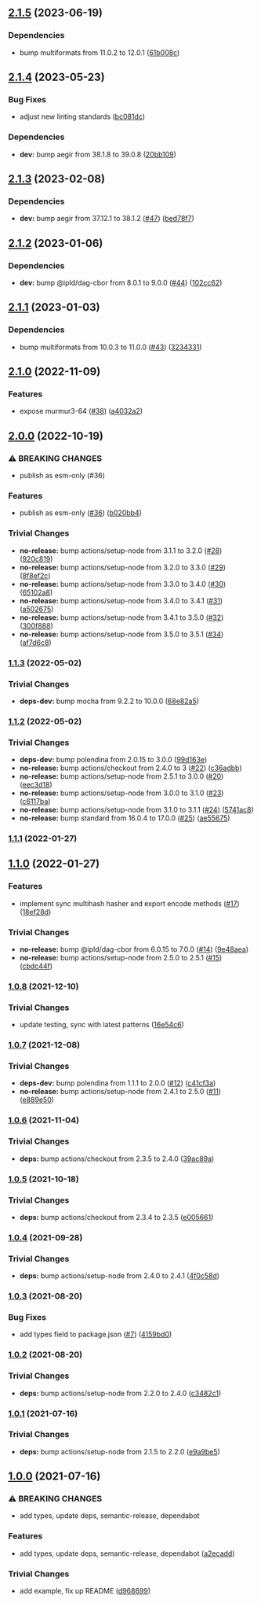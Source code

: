 ## [2.1.5](https://github.com/multiformats/js-murmur3/compare/v2.1.4...v2.1.5) (2023-06-19)


### Dependencies

* bump multiformats from 11.0.2 to 12.0.1 ([61b008c](https://github.com/multiformats/js-murmur3/commit/61b008c3b9b88a2dbd57130506b2d75857138757))

## [2.1.4](https://github.com/multiformats/js-murmur3/compare/v2.1.3...v2.1.4) (2023-05-23)


### Bug Fixes

* adjust new linting standards ([bc081dc](https://github.com/multiformats/js-murmur3/commit/bc081dc0b5f38fc758ae720c8d2119efe8565d2c))


### Dependencies

* **dev:** bump aegir from 38.1.8 to 39.0.8 ([20bb109](https://github.com/multiformats/js-murmur3/commit/20bb10980e3cdcd3bd54501a086c84b3427661b2))

## [2.1.3](https://github.com/multiformats/js-murmur3/compare/v2.1.2...v2.1.3) (2023-02-08)


### Dependencies

* **dev:** bump aegir from 37.12.1 to 38.1.2 ([#47](https://github.com/multiformats/js-murmur3/issues/47)) ([bed78f7](https://github.com/multiformats/js-murmur3/commit/bed78f7e38045028ccd9c781aff9b9ca39fcb4ea))

## [2.1.2](https://github.com/multiformats/js-murmur3/compare/v2.1.1...v2.1.2) (2023-01-06)


### Dependencies

* **dev:** bump @ipld/dag-cbor from 8.0.1 to 9.0.0 ([#44](https://github.com/multiformats/js-murmur3/issues/44)) ([102cc62](https://github.com/multiformats/js-murmur3/commit/102cc62e33557f1348298b8ccce10cd18c56c065))

## [2.1.1](https://github.com/multiformats/js-murmur3/compare/v2.1.0...v2.1.1) (2023-01-03)


### Dependencies

* bump multiformats from 10.0.3 to 11.0.0 ([#43](https://github.com/multiformats/js-murmur3/issues/43)) ([3234331](https://github.com/multiformats/js-murmur3/commit/3234331c8c19848164142044bb9feb8dd3df0c00))

## [2.1.0](https://github.com/multiformats/js-murmur3/compare/v2.0.0...v2.1.0) (2022-11-09)


### Features

* expose murmur3-64 ([#38](https://github.com/multiformats/js-murmur3/issues/38)) ([a4032a2](https://github.com/multiformats/js-murmur3/commit/a4032a2ed4779a899be54ae6eb37dc752ec04833))

## [2.0.0](https://github.com/multiformats/js-murmur3/compare/v1.1.3...v2.0.0) (2022-10-19)


### ⚠ BREAKING CHANGES

* publish as esm-only (#36)

### Features

* publish as esm-only ([#36](https://github.com/multiformats/js-murmur3/issues/36)) ([b020bb4](https://github.com/multiformats/js-murmur3/commit/b020bb412fe86afc094279c90ed72f469879352b))


### Trivial Changes

* **no-release:** bump actions/setup-node from 3.1.1 to 3.2.0 ([#28](https://github.com/multiformats/js-murmur3/issues/28)) ([920c819](https://github.com/multiformats/js-murmur3/commit/920c8194cf7ee839c8f0f24fe5142f3e4ac3dc0f))
* **no-release:** bump actions/setup-node from 3.2.0 to 3.3.0 ([#29](https://github.com/multiformats/js-murmur3/issues/29)) ([8f8ef2c](https://github.com/multiformats/js-murmur3/commit/8f8ef2cb08f31950b0d46324ecb007d911ec184c))
* **no-release:** bump actions/setup-node from 3.3.0 to 3.4.0 ([#30](https://github.com/multiformats/js-murmur3/issues/30)) ([65102a8](https://github.com/multiformats/js-murmur3/commit/65102a89902a9df8d30df37a984aa21c85ebab5d))
* **no-release:** bump actions/setup-node from 3.4.0 to 3.4.1 ([#31](https://github.com/multiformats/js-murmur3/issues/31)) ([a502675](https://github.com/multiformats/js-murmur3/commit/a502675fec4f203bbf1e6764d0111d6674dcc2ec))
* **no-release:** bump actions/setup-node from 3.4.1 to 3.5.0 ([#32](https://github.com/multiformats/js-murmur3/issues/32)) ([300f888](https://github.com/multiformats/js-murmur3/commit/300f88881dea4c93af4f078cef451a4b723b26b5))
* **no-release:** bump actions/setup-node from 3.5.0 to 3.5.1 ([#34](https://github.com/multiformats/js-murmur3/issues/34)) ([af7d6c8](https://github.com/multiformats/js-murmur3/commit/af7d6c85a533673fd84ced19c428289c470fff24))

### [1.1.3](https://github.com/multiformats/js-murmur3/compare/v1.1.2...v1.1.3) (2022-05-02)


### Trivial Changes

* **deps-dev:** bump mocha from 9.2.2 to 10.0.0 ([68e82a5](https://github.com/multiformats/js-murmur3/commit/68e82a53c91ebe8bd45755f457db30ca284b2928))

### [1.1.2](https://github.com/multiformats/js-murmur3/compare/v1.1.1...v1.1.2) (2022-05-02)


### Trivial Changes

* **deps-dev:** bump polendina from 2.0.15 to 3.0.0 ([99d163e](https://github.com/multiformats/js-murmur3/commit/99d163e1407733242ac9d2b0dd1719a680119eed))
* **no-release:** bump actions/checkout from 2.4.0 to 3 ([#22](https://github.com/multiformats/js-murmur3/issues/22)) ([c36adbb](https://github.com/multiformats/js-murmur3/commit/c36adbb5af5933c74fcabaa3f433d5df72f17aeb))
* **no-release:** bump actions/setup-node from 2.5.1 to 3.0.0 ([#20](https://github.com/multiformats/js-murmur3/issues/20)) ([eec3d18](https://github.com/multiformats/js-murmur3/commit/eec3d18d490532739d09c68372cd67f4f3d9bb1b))
* **no-release:** bump actions/setup-node from 3.0.0 to 3.1.0 ([#23](https://github.com/multiformats/js-murmur3/issues/23)) ([c6117ba](https://github.com/multiformats/js-murmur3/commit/c6117ba104eb18f8c508e9c2ec0f4af3cf57552a))
* **no-release:** bump actions/setup-node from 3.1.0 to 3.1.1 ([#24](https://github.com/multiformats/js-murmur3/issues/24)) ([5741ac8](https://github.com/multiformats/js-murmur3/commit/5741ac8f0fb1a49102a6cdd4965681e49a50c760))
* **no-release:** bump standard from 16.0.4 to 17.0.0 ([#25](https://github.com/multiformats/js-murmur3/issues/25)) ([ae55675](https://github.com/multiformats/js-murmur3/commit/ae55675239a5d410f5b9ec4d2556192c6d8b07b1))

### [1.1.1](https://github.com/multiformats/js-murmur3/compare/v1.1.0...v1.1.1) (2022-01-27)

## [1.1.0](https://github.com/multiformats/js-murmur3/compare/v1.0.8...v1.1.0) (2022-01-27)


### Features

* implement sync multihash hasher and export encode methods ([#17](https://github.com/multiformats/js-murmur3/issues/17)) ([18ef28d](https://github.com/multiformats/js-murmur3/commit/18ef28df393a2b1b085608d1ad5f3869fef254c6))


### Trivial Changes

* **no-release:** bump @ipld/dag-cbor from 6.0.15 to 7.0.0 ([#14](https://github.com/multiformats/js-murmur3/issues/14)) ([9e48aea](https://github.com/multiformats/js-murmur3/commit/9e48aeaf26b27d142668550ac3fd58a4c73da16f))
* **no-release:** bump actions/setup-node from 2.5.0 to 2.5.1 ([#15](https://github.com/multiformats/js-murmur3/issues/15)) ([cbdc44f](https://github.com/multiformats/js-murmur3/commit/cbdc44fd4da487d9cdc6feedb3093759460d91da))

### [1.0.8](https://github.com/multiformats/js-murmur3/compare/v1.0.7...v1.0.8) (2021-12-10)


### Trivial Changes

* update testing, sync with latest patterns ([16e54c6](https://github.com/multiformats/js-murmur3/commit/16e54c6c329f7f1563a8aebea700e13dc3603abf))

### [1.0.7](https://github.com/multiformats/js-murmur3/compare/v1.0.6...v1.0.7) (2021-12-08)


### Trivial Changes

* **deps-dev:** bump polendina from 1.1.1 to 2.0.0 ([#12](https://github.com/multiformats/js-murmur3/issues/12)) ([c41cf3a](https://github.com/multiformats/js-murmur3/commit/c41cf3a05d04d6a2bd05e621e2f020b016377562))
* **no-release:** bump actions/setup-node from 2.4.1 to 2.5.0 ([#11](https://github.com/multiformats/js-murmur3/issues/11)) ([e889e50](https://github.com/multiformats/js-murmur3/commit/e889e50a162967d534b027bae34f84dda6331351))

### [1.0.6](https://github.com/multiformats/js-murmur3/compare/v1.0.5...v1.0.6) (2021-11-04)


### Trivial Changes

* **deps:** bump actions/checkout from 2.3.5 to 2.4.0 ([39ac89a](https://github.com/multiformats/js-murmur3/commit/39ac89a42a5aceb0bf5fa22b5ac6388c464a1c22))

### [1.0.5](https://github.com/multiformats/js-murmur3/compare/v1.0.4...v1.0.5) (2021-10-18)


### Trivial Changes

* **deps:** bump actions/checkout from 2.3.4 to 2.3.5 ([e005661](https://github.com/multiformats/js-murmur3/commit/e0056614ab8a94387b61545d5103f2d5e5cadb1b))

### [1.0.4](https://github.com/multiformats/js-murmur3/compare/v1.0.3...v1.0.4) (2021-09-28)


### Trivial Changes

* **deps:** bump actions/setup-node from 2.4.0 to 2.4.1 ([4f0c58d](https://github.com/multiformats/js-murmur3/commit/4f0c58d644de3802fe6458f729939f1f8a9c3fe4))

### [1.0.3](https://github.com/multiformats/js-murmur3/compare/v1.0.2...v1.0.3) (2021-08-20)


### Bug Fixes

* add types field to package.json ([#7](https://github.com/multiformats/js-murmur3/issues/7)) ([4159bd0](https://github.com/multiformats/js-murmur3/commit/4159bd006406555937c3628020dbfd93a65f2c9f))

### [1.0.2](https://github.com/multiformats/js-murmur3/compare/v1.0.1...v1.0.2) (2021-08-20)


### Trivial Changes

* **deps:** bump actions/setup-node from 2.2.0 to 2.4.0 ([c3482c1](https://github.com/multiformats/js-murmur3/commit/c3482c1969fa3ccccf78ea3a3fc5790097b659b1))

### [1.0.1](https://github.com/multiformats/js-murmur3/compare/v1.0.0...v1.0.1) (2021-07-16)


### Trivial Changes

* **deps:** bump actions/setup-node from 2.1.5 to 2.2.0 ([e9a9be5](https://github.com/multiformats/js-murmur3/commit/e9a9be57e13fc25499d5c6f2265f5a48a03f304d))

## [1.0.0](https://github.com/multiformats/js-murmur3/compare/v0.0.10...v1.0.0) (2021-07-16)


### ⚠ BREAKING CHANGES

* add types, update deps, semantic-release, dependabot

### Features

* add types, update deps, semantic-release, dependabot ([a2ecadd](https://github.com/multiformats/js-murmur3/commit/a2ecaddbdba4f611af8c3dfdc85e3025af81a4e5))


### Trivial Changes

* add example, fix up README ([d968699](https://github.com/multiformats/js-murmur3/commit/d968699e33c6f3255745d4f9188bd819d18787fd))

